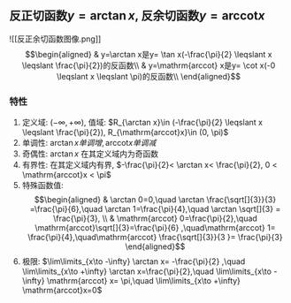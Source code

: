 ## 反正切函数$y=\arctan x$, 反余切函数$y= \mathrm{arccot} x$
![[反正余切函数图像.png]]
$$\begin{aligned}
& y=\arctan x是y= \tan x(-\frac{\pi}{2} \leqslant x \leqslant \frac{\pi}{2})的反函数\\
& y=\mathrm{arccot} x是y= \cot x(-0 \leqslant x \leqslant \pi)的反函数\\
\end{aligned}$$

### 特性
1. 定义域: $(-\infty, +\infty)$, 值域: $R_{\arctan x}\in (-\frac{\pi}{2} \leqslant x \leqslant \frac{\pi}{2}), R_{\mathrm{arccot}x}\in (0, \pi)$
2. 单调性: $\arctan x 单调增, \mathrm{arccot}x 单调减$
3. 奇偶性: $\arctan x$ 在其定义域内为奇函数
4. 有界性: 在其定义域内有界, $-\frac{\pi}{2}< \arctan x< \frac{\pi}{2}, 0 < \mathrm{arccot}x < \pi$
5. 特殊函数值:
$$\begin{aligned}
& \arctan 0=0,\quad \arctan \frac{\sqrt[]{3}}{3} =\frac{\pi}{6},\quad \arctan 1=\frac{\pi}{4},\quad \arctan \sqrt[]{3} = \frac{\pi}{3}, \\
& \mathrm{arccot} 0=\frac{\pi}{2},\quad \mathrm{arccot}\sqrt[]{3}=\frac{\pi}{6} ,\quad\mathrm{arccot} 1= \frac{\pi}{4},\quad\mathrm{arccot} \frac{\sqrt[]{3}}{3
}= \frac{\pi}{3}
\end{aligned}$$
6. 极限: $\lim\limits_{x\to -\infty} \arctan x= -\frac{\pi}{2} ,\quad \lim\limits_{x\to +\infty} \arctan x=\frac{\pi}{2},\quad \lim\limits_{x\to -\infty} \mathrm{arccot} x= \pi,\quad \lim\limits_{x\to +\infty} \mathrm{arccot}x=0$
